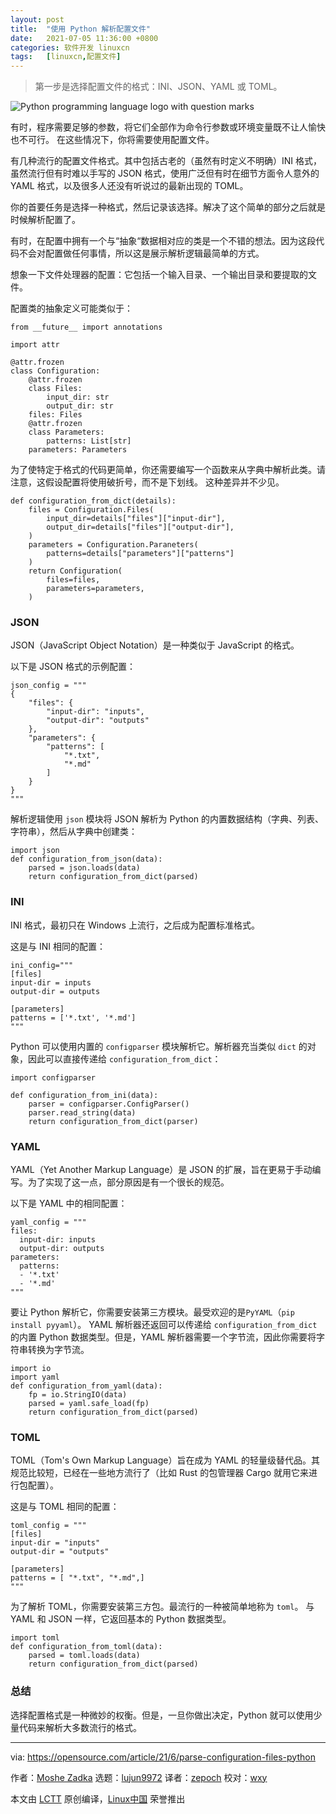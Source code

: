 ```yaml
---
layout: post
title:	"使用 Python 解析配置文件"
date:	2021-07-05 11:36:00 +0800 
categories:	软件开发 linuxcn 
tags:	[linuxcn,配置文件]
---
```




> 
> 第一步是选择配置文件的格式：INI、JSON、YAML 或 TOML。
> 
> 
> 


![](/Asserts/Images//attachment/album/202107/05/113551tm0d0yp0px0xzp0n.jpg "Python programming language logo with question marks")


有时，程序需要足够的参数，将它们全部作为命令行参数或环境变量既不让人愉快也不可行。 在这些情况下，你将需要使用配置文件。


有几种流行的配置文件格式。其中包括古老的（虽然有时定义不明确）INI 格式，虽然流行但有时难以手写的 JSON 格式，使用广泛但有时在细节方面令人意外的 YAML 格式，以及很多人还没有听说过的最新出现的 TOML。


你的首要任务是选择一种格式，然后记录该选择。解决了这个简单的部分之后就是时候解析配置了。


有时，在配置中拥有一个与“抽象“数据相对应的类是一个不错的想法。因为这段代码不会对配置做任何事情，所以这是展示解析逻辑最简单的方式。


想象一下文件处理器的配置：它包括一个输入目录、一个输出目录和要提取的文件。


配置类的抽象定义可能类似于：



```
from __future__ import annotations

```


```
import attr

@attr.frozen
class Configuration:
    @attr.frozen
    class Files:
        input_dir: str
        output_dir: str
    files: Files
    @attr.frozen
    class Parameters:
        patterns: List[str]
    parameters: Parameters

```

为了使特定于格式的代码更简单，你还需要编写一个函数来从字典中解析此类。请注意，这假设配置将使用破折号，而不是下划线。 这种差异并不少见。



```
def configuration_from_dict(details):
    files = Configuration.Files(
        input_dir=details["files"]["input-dir"],
        output_dir=details["files"]["output-dir"],
    )
    parameters = Configuration.Paraneters(
        patterns=details["parameters"]["patterns"]
    )
    return Configuration(
        files=files,
        parameters=parameters,
    )

```

### JSON


JSON（JavaScript Object Notation）是一种类似于 JavaScript 的格式。


以下是 JSON 格式的示例配置：



```
json_config = """
{
    "files": {
        "input-dir": "inputs",
        "output-dir": "outputs"
    },
    "parameters": {
        "patterns": [
            "*.txt",
            "*.md"
        ]
    }
}
"""

```

解析逻辑使用 `json` 模块将 JSON 解析为 Python 的内置数据结构（字典、列表、字符串），然后从字典中创建类：



```
import json
def configuration_from_json(data):
    parsed = json.loads(data)
    return configuration_from_dict(parsed)

```

### INI


INI 格式，最初只在 Windows 上流行，之后成为配置标准格式。


这是与 INI 相同的配置：



```
ini_config="""
[files]
input-dir = inputs
output-dir = outputs

[parameters]
patterns = ['*.txt', '*.md']
"""

```

Python 可以使用内置的 `configparser` 模块解析它。解析器充当类似 `dict` 的对象，因此可以直接传递给 `configuration_from_dict`：



```
import configparser

def configuration_from_ini(data):
    parser = configparser.ConfigParser()
    parser.read_string(data)
    return configuration_from_dict(parser)

```

### YAML


YAML（Yet Another Markup Language）是 JSON 的扩展，旨在更易于手动编写。为了实现了这一点，部分原因是有一个很长的规范。


以下是 YAML 中的相同配置：



```
yaml_config = """
files:
  input-dir: inputs
  output-dir: outputs
parameters:
  patterns:
  - '*.txt'
  - '*.md'
"""

```

要让 Python 解析它，你需要安装第三方模块。最受欢迎的是`PyYAML`（`pip install pyyaml`）。 YAML 解析器还返回可以传递给 `configuration_from_dict` 的内置 Python 数据类型。但是，YAML 解析器需要一个字节流，因此你需要将字符串转换为字节流。



```
import io
import yaml
def configuration_from_yaml(data):
    fp = io.StringIO(data)
    parsed = yaml.safe_load(fp)
    return configuration_from_dict(parsed)

```

### TOML


TOML（Tom's Own Markup Language）旨在成为 YAML 的轻量级替代品。其规范比较短，已经在一些地方流行了（比如 Rust 的包管理器 Cargo 就用它来进行包配置）。


这是与 TOML 相同的配置：



```
toml_config = """
[files]
input-dir = "inputs"
output-dir = "outputs"

[parameters]
patterns = [ "*.txt", "*.md",]
"""

```

为了解析 TOML，你需要安装第三方包。最流行的一种被简单地称为 `toml`。 与 YAML 和 JSON 一样，它返回基本的 Python 数据类型。



```
import toml
def configuration_from_toml(data):
    parsed = toml.loads(data)
    return configuration_from_dict(parsed)

```

### 总结


选择配置格式是一种微妙的权衡。但是，一旦你做出决定，Python 就可以使用少量代码来解析大多数流行的格式。




---


via: <https://opensource.com/article/21/6/parse-configuration-files-python>


作者：[Moshe Zadka](https://opensource.com/users/moshez) 选题：[lujun9972](https://github.com/lujun9972) 译者：[zepoch](https://github.com/zepoch) 校对：[wxy](https://github.com/wxy)


本文由 [LCTT](https://github.com/LCTT/TranslateProject) 原创编译，[Linux中国](https://linux.cn/) 荣誉推出
